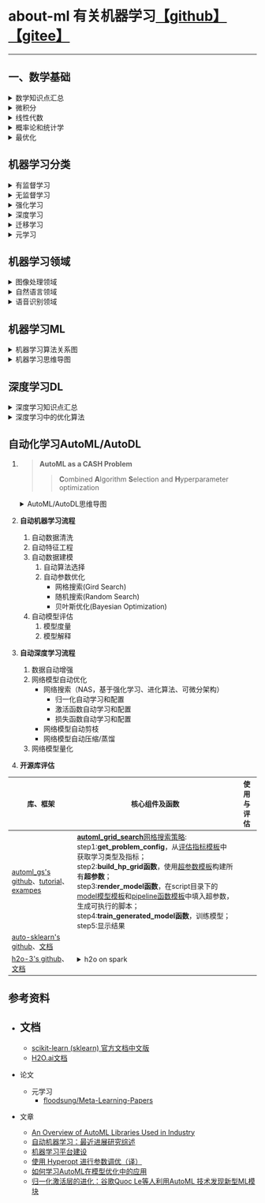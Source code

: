 # about-ml 有关机器学习[【github】](https://github.com/yejinlei/about-ml)[【gitee】](https://gitee.com/yejinlei-co/about-ml)

----------

## 一、数学基础

<details><summary>数学知识点汇总</summary>

![](数学基础/机器学习数学基础.png)

</details>

<details><summary>微积分</summary>

![](数学基础/微积分.png)

</details>

<details><summary>线性代数</summary>

![](数学基础/线性代数.png)

</details>

<details><summary>概率论和统计学</summary>

- 统计数据的展示

	![](数学基础/图表建议.png)

- 概率与统计思维导图

    ![](数学基础/概率与统计.png)

- 基本概率分布

    ![](数学基础/incredibly_detailed_map_of_all_univariate_distributions.png)<br>[Univariate Distribution Relationships](http://www.math.wm.edu/~leemis/chart/UDR/UDR.html)

</details>

<details><summary>最优化</summary>

</details>

## 机器学习分类

<details><summary>有监督学习</summary>

</details>

<details><summary>无监督学习</summary>

</details>

<details><summary>强化学习</summary>

</details> 

<details><summary>深度学习</summary>

</details>

<details><summary>迁移学习</summary>

</details>

</details>

<details><summary>元学习</summary>

</details>


## 机器学习领域

<details><summary>图像处理领域</summary>

</details>

<details><summary>自然语言领域</summary>

</details>

<details><summary>语音识别领域</summary>

</details>

## 机器学习ML

<details><summary>机器学习算法关系图</summary>

![](数学基础/统计机器学习.png)

</details>

<details><summary>机器学习思维导图</summary>

![](机器学习/有关机器学习.png)

</details>

## 深度学习DL

<details><summary>深度学习知识点汇总</summary>

![](深度学习/深度学习.png)

</details>

<details><summary>深度学习中的优化算法</summary>

![](深度学习/optimization/deep_optimization.gif)

</details>

## 自动化学习AutoML/AutoDL

1. > **AutoML as a CASH Problem**
    >>  **C**ombined **A**lgorithm **S**election and **H**yperparameter optimization

    <details><summary>AutoML/AutoDL思维导图</summary>

      ![](自动机器学习/自动机器学习.png)
  
    </details>

2. **自动机器学习流程**
   1. 自动数据清洗
   2. 自动特征工程
   3. 自动数据建模
      1. 自动算法选择
      2. 自动参数优化
         - 网格搜索(Gird Search)
         - 随机搜索(Random Search)
         - 贝叶斯优化(Bayesian Optimization)
   4. 自动模型评估
      1. 模型度量
      2. 模型解释

3. **自动深度学习流程**
    1. 数据自动增强
    2. 网络模型自动优化
        - 网络搜索（NAS，基于强化学习、进化算法、可微分架构）
          - 归一化自动学习和配置
          - 激活函数自动学习和配置
          - 损失函数自动学习和配置
        - 网络模型自动剪枝
        - 网络模型自动压缩/蒸馏
    3. 网络模型量化

4. **开源库评估**

  库、框架|核心组件及函数|使用与评估
  ---|---|---
  [automl_gs's github](https://github.com/minimaxir/automl-gs)、[tutorial](https://github.com/minimaxir/automl-gs/blob/master/docs/automl_gs_tutorial.ipynb)、[exampes](https://github.com/minimaxir/automl-gs-examples)|[**automl_grid_search**网格搜索策略](https://github.com/minimaxir/automl-gs/automl_gs/blob/master/automl_gs.py):<br>step1:**get_problem_config**，从[评估指标模板](https://github.com/minimaxir/automl-gs/blob/master/automl_gs/metrics.yml)中获取学习类型及指标；<br>step2:**build_hp_grid函数**，使用[超参数模板](https://github.com/minimaxir/automl-gs/blob/master/automl_gs/hyperparameters.yml)构建所有**超参数**；<br>step3:**render_model函数**，在script目录下的[model模型模板](https://github.com/minimaxir/automl-gs/blob/master/automl_gs/templates/scripts/model)和[pipeline函数模板](https://github.com/minimaxir/automl-gs/blob/master/automl_gs/templates/scripts/pipeline)中填入超参数，生成可执行的脚本；<br>step4:**train_generated_model函数**，训练模型；<br>step5:显示结果|
  [auto-sklearn's github](https://github.com/automl/auto-sklearn)、[文档](https://automl.github.io/auto-sklearn/master/)||
  [h2o-3's github](https://github.com/h2oai/h2o-3)、[文档](http://docs.h2o.ai/h2o/latest-stable/h2o-docs/index.html)|<details><summary>h2o on spark</summary>![](自动机器学习/h2o/H2O.png)</details><br>|

## 参考资料
  
- 文档
  - 
  - [scikit-learn (sklearn) 官方文档中文版](https://sklearn.apachecn.org/)
  - [H2O.ai文档](http://docs.h2o.ai/h2o/latest-stable/h2o-docs/index.html)

- 论文
  - 元学习
    - [floodsung/Meta-Learning-Papers](https://github.com/floodsung/Meta-Learning-Papers)

- 文章
  - [An Overview of AutoML Libraries Used in Industry](https://www.shangyexinzhi.com/article/313707.html)
  - [自动机器学习：最近进展研究综述](https://www.leiphone.com/news/201908/cM4vkvgmXinZ1Cky.htmlhttps://baijiahao.baidu.com/s?id=1641540911794101828&wfr=spider&for=pc)
  - [机器学习平台建设](https://blog.csdn.net/SoftwareTeacher/article/details/82692184)
  - [使用 Hyperopt 进行参数调优（译）](https://www.jianshu.com/p/35eed1567463)
  - [如何学习AutoML在模型优化中的应用](https://zhuanlan.zhihu.com/p/150455253)
  - [归一化激活层的进化：谷歌Quoc Le等人利用AutoML 技术发现新型ML模块](https://www.cnblogs.com/cx2016/p/12955409.html)